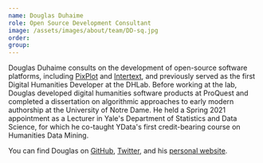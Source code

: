 ```yaml
---
name: Douglas Duhaime
role: Open Source Development Consultant
image: /assets/images/about/team/DD-sq.jpg
order: 
group: 
---
```


Douglas Duhaime consults on the development of open-source software platforms, including [PixPlot](https://dhlab.yale.edu/projects/pixplot/) and [Intertext](https://dhlab.yale.edu/projects/intertext/), and previously served as the first Digital Humanities Developer at the DHLab. Before working at the lab, Douglas developed digital humanities software products at ProQuest and completed a dissertation on algorithmic approaches to early modern authorship at the University of Notre Dame. He held a Spring 2021 appointment as a Lecturer in Yale's Department of Statistics and Data Science, for which he co-taught YData's first credit-bearing course on Humanities Data Mining.

You can find Douglas on [GitHub](https://github.com/duhaime), [Twitter](https://twitter.com/douglasduhaime), and his [personal website](http://douglasduhaime.com/).
